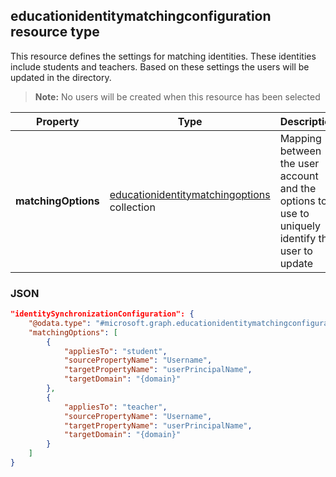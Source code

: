 ## educationidentitymatchingconfiguration resource type

This resource defines the settings for matching identities. These identities include students and teachers. Based on these settings the users will be updated in the directory.

> **Note:** No users will be created when this resource has been selected

| Property | Type | Description |
|-|-|-|
| **matchingOptions** | [educationidentitymatchingoptions](educationidentitymatchingoptions.md) collection | Mapping between the user account and the options to use to uniquely identify the user to update |

### JSON

```json
"identitySynchronizationConfiguration": {
    "@odata.type": "#microsoft.graph.educationidentitymatchingconfiguration",
    "matchingOptions": [
        {
            "appliesTo": "student",
            "sourcePropertyName": "Username",
            "targetPropertyName": "userPrincipalName",
            "targetDomain": "{domain}"
        },
        {
            "appliesTo": "teacher",
            "sourcePropertyName": "Username",
            "targetPropertyName": "userPrincipalName",
            "targetDomain": "{domain}"
        }
    ]
}
```
